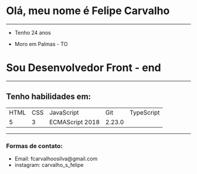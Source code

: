 # Olá, meu nome é Felipe Carvalho
<hr>
<ul>
  <li><p>Tenho 24 anos</p></li>
  <li>Moro em Palmas - TO</li>
  </ul>
<h1>Sou Desenvolvedor Front - end</h1>
<hr>
<h2>Tenho habilidades em:</h2>

<table>
<tr>
<td>HTML</td>
<td>CSS</td>
<td>JavaScript</td>
<td>Git</td>
<td>TypeScript</td>
</tr>
<tr>
<td>5</td>
<td>3</td>
<td>ECMAScript 2018</td>
<td style="display:flex; flex:1;">2.23.0</td>
</tr>
</table>
<hr>
<h3> Formas de contato:</h3>
<ul >
<li> Email: fcarvalhoosilva@gmail.com</li>
<li> instagram: carvalho_s_felipe</li>

